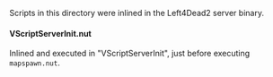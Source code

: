 Scripts in this directory were inlined in the Left4Dead2 server binary.


#### VScriptServerInit.nut
Inlined and executed in "VScriptServerInit", just before executing `mapspawn.nut`.
